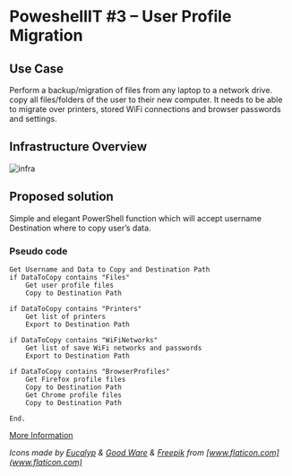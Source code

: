 # PoweshellIT #3 – User Profile Migration
## Use Case
Perform a backup/migration of files from any laptop to a network drive. copy all files/folders of the user to their new computer. It needs to be able to migrate over  printers, stored WiFi connections and browser passwords and settings. 

## Infrastructure Overview
![infra](https://www.andysvints.com/wp-content/uploads/2020/03/pwshit3-Infa-1.png)

## Proposed solution
Simple and elegant PowerShell function which will accept username Destination where to copy user’s data.

### Pseudo code
```
Get Username and Data to Copy and Destination Path
if DataToCopy contains "Files"
    Get user profile files
    Copy to Destination Path

if DataToCopy contains "Printers"
    Get list of printers
    Export to Destination Path

if DataToCopy contains "WiFiNetworks"
    Get list of save WiFi networks and passwords
    Export to Destination Path

if DataToCopy contains "BrowserProfiles"
    Get Firefox profile files
    Copy to Destination Path
    Get Chrome profile files
    Copy to Destination Path

End.
```
[More Information](https://www.andysvints.com/powershellit-3-user-profile-migration/)

 *Icons made by [Eucalyp](https://www.flaticon.com/authors/eucalyp) & [Good Ware](https://www.flaticon.com/authors/good-ware) & [Freepik](https://www.flaticon.com/authors/freepik) from  [www.flaticon.com](www.flaticon.com)*
